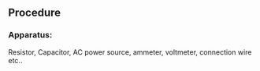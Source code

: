 ## Procedure

### Apparatus:
 

Resistor, Capacitor, AC power source, ammeter, voltmeter, connection wire etc..
